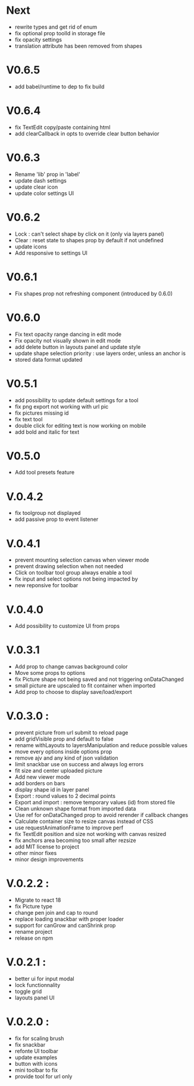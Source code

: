 # Next

- rewrite types and get rid of enum
- fix optional prop toolId in storage file
- fix opacity settings
- translation attribute has been removed from shapes

# V0.6.5

- add babel/runtime to dep to fix build

# V0.6.4

- fix TextEdit copy/paste containing html
- add clearCallback in opts to override clear button behavior

# V0.6.3

- Rename 'lib' prop in 'label'
- update dash settings
- update clear icon
- update color settings UI

# V0.6.2

- Lock : can't select shape by click on it (only via layers panel)
- Clear : reset state to shapes prop by default if not undefined
- update icons
- Add responsive to settings UI

# V0.6.1

- Fix shapes prop not refreshing component (introduced by 0.6.0)

# V0.6.0

- Fix text opacity range dancing in edit mode
- Fix opacity not visually shown in edit mode
- add delete button in layouts panel and update style
- update shape selection priority : use layers order, unless an anchor is
- stored data format updated

# V0.5.1

- add possibility to update default settings for a tool
- fix png export not working with url pic
- fix pictures missing id
- fix text tool
- double click for editing text is now working on mobile
- add bold and italic for text

# V0.5.0

- Add tool presets feature

# V.0.4.2

- fix toolgroup not displayed
- add passive prop to event listener

# V.0.4.1

- prevent mounting selection canvas when viewer mode
- prevent drawing selection when not needed
- Click on toolbar tool group always enable a tool
- fix input and select options not being impacted by
- new reponsive for toolbar

# V.0.4.0

- Add possibility to customize UI from props

# V.0.3.1

- Add prop to change canvas background color
- Move some props to options
- fix Picture shape not being saved and not triggering onDataChanged
- small picture are upscaled to fit container when imported
- Add prop to choose to display save/load/export

# V.0.3.0 :

- prevent picture from url submit to reload page
- add gridVisible prop and default to false
- rename withLayouts to layersManipulation and reduce possible values
- move every options inside options prop
- remove ajv and any kind of json validation
- limit snackbar use on success and always log errors
- fit size and center uploaded picture
- Add new viewer mode
- add borders on bars
- display shape id in layer panel
- Export : round values to 2 decimal points
- Export and import : remove temporary values (id) from stored file
- Clean unknown shape format from imported data
- Use ref for onDataChanged prop to avoid rerender if callback changes
- Calculate container size to resize canvas instead of CSS
- use requestAnimationFrame to improve perf
- fix TextEdit position and size not working with canvas resized
- fix anchors area becoming too small after rezsize
- add MIT license to project
- other minor fixes
- minor design improvements

# V.0.2.2 :

- Migrate to react 18
- fix Picture type
- change pen join and cap to round
- replace loading snackbar with proper loader
- support for canGrow and canShrink prop
- rename project
- release on npm

# V.0.2.1 :

- better ui for input modal
- lock functionnality
- toggle grid
- layouts panel UI

# V.0.2.0 :

- fix for scaling brush
- fix snackbar
- refonte UI toolbar
- update examples
- button with icons
- mini toolbar to fix
- provide tool for url only
